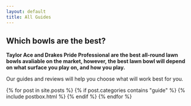 ```yaml
---
layout: default
title: All Guides
---
```


## Which bowls are the best?

**Taylor Ace and Drakes Pride Professional are the best all-round lawn bowls avaliable on the market, however, the best lawn bowl will depend on what surface you play on, and how you play.**

Our guides and reviews will help you choose what will work best for you.

<div class="masonrygrid row all listrecent">
    {% for post in site.posts %}
      {% if post.categories contains "guide" %}
        {% include postbox.html %}
      {% endif %}
    {% endfor %}
</div>
